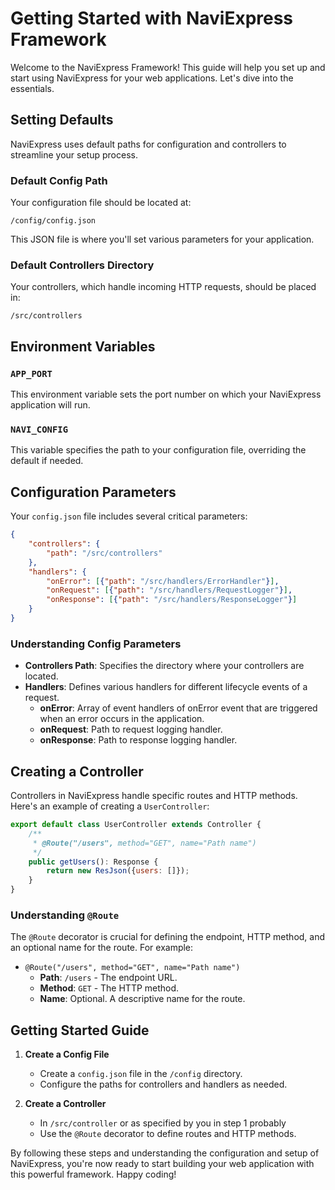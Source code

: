 # Getting Started with NaviExpress Framework

Welcome to the NaviExpress Framework! This guide will help you set up and start using NaviExpress for your web applications. Let's dive into the essentials.

## Setting Defaults

NaviExpress uses default paths for configuration and controllers to streamline your setup process.

### Default Config Path
Your configuration file should be located at:
```
/config/config.json
```

This JSON file is where you'll set various parameters for your application.

### Default Controllers Directory
Your controllers, which handle incoming HTTP requests, should be placed in:
```
/src/controllers
```

## Environment Variables

### `APP_PORT`
This environment variable sets the port number on which your NaviExpress application will run.

### `NAVI_CONFIG`
This variable specifies the path to your configuration file, overriding the default if needed.

## Configuration Parameters

Your `config.json` file includes several critical parameters:

```json
{
    "controllers": {
        "path": "/src/controllers"
    },
    "handlers": {
        "onError": [{"path": "/src/handlers/ErrorHandler"}],
        "onRequest": [{"path": "/src/handlers/RequestLogger"}],
        "onResponse": [{"path": "/src/handlers/ResponseLogger"}]
    }
}
```

### Understanding Config Parameters
- **Controllers Path**: Specifies the directory where your controllers are located.
- **Handlers**: Defines various handlers for different lifecycle events of a request.
  - **onError**: Array of event handlers of onError event that are triggered when an error occurs in the application.
  - **onRequest**: Path to request logging handler.
  - **onResponse**: Path to response logging handler.

## Creating a Controller

Controllers in NaviExpress handle specific routes and HTTP methods. Here's an example of creating a `UserController`:

```javascript
export default class UserController extends Controller {
    /**
     * @Route("/users", method="GET", name="Path name")
     */
    public getUsers(): Response {
        return new ResJson({users: []});
    }
}
```

### Understanding `@Route`
The `@Route` decorator is crucial for defining the endpoint, HTTP method, and an optional name for the route. For example:

- `@Route("/users", method="GET", name="Path name")`
  - **Path**: `/users` - The endpoint URL.
  - **Method**: `GET` - The HTTP method.
  - **Name**: Optional. A descriptive name for the route.

## Getting Started Guide

1. **Create a Config File**
   - Create a `config.json` file in the `/config` directory.
   - Configure the paths for controllers and handlers as needed.

2. **Create a Controller**
   - In `/src/controller` or as specified by you in step 1 probably
   - Use the `@Route` decorator to define routes and HTTP methods.

By following these steps and understanding the configuration and setup of NaviExpress, you're now ready to start building your web application with this powerful framework. Happy coding!